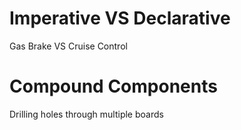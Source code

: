 # Imperative VS Declarative

Gas Brake VS Cruise Control

# Compound Components

<Tablist>
  <Tab>
  </Tab>
</Tablist>

Drilling holes through multiple boards
